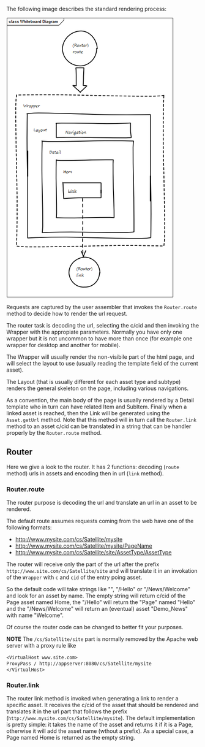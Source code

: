 The following image describes the standard rendering process: 

![Rendering model](../img/rendering.png)

Requests are captured by the user assembler that invokes the `Router.route` method to decide how to render the url request.

The router task is decoding the url, selecting the c/cid and then invoking the Wrapper with the appropiate parameters. Normally you have only one wrapper but it is not uncommon to have more than once (for example one wrapper for desktop and another for mobile).

The Wrapper will usually  render the non-visibile part of the html page, and will select the layout to use (usually reading the template field of the current asset).


The Layout (that is usually different for each asset type and subtype) renders the general skeleton on the page, including various navigations.

As a convention, the main body of the page is usually rendered by a Detail template who in turn can have related Item and SubItem. Finally when a linked asset is reached, then the Link will be generated using the `Asset.getUrl` method. Note that this method will in turn call the `Router.link` method to an asset c/cid can be translated in a string that can be handler properly by the `Router.route` method.

## Router

Here we give a  look to the router. It has 2 functions: decoding  (`route` method) urls in assets and encoding then in url (`link` method).

### Router.route

The router purpose is decoding the url and translate an url in an asset to be rendered.

The default route assumes requests coming from the web have one of the following formats:

- http://www.mysite.com/cs/Satellite/mysite
- http://www.mysite.com/cs/Satellite/mysite/PageName
- http://www.mysite.com/cs/Satellite/site/AssetType/AssetType

The router will receive only the part of the url after the prefix `http://www.site.com/cs/Satellite/site` and will translate it in an invokation of the `Wrapper` with `c` and `cid` of the entry poing asset.

So the default code will take strings like "",  "/Hello" or "/News/Welcome" and look for an asset by name. The empty string will return c/cid of the Page asset named Home, the "/Hello" will return the "Page" named "Hello" and the "/News/Welcome" will return an (eventual) asset "Demo_News" with name "Welcome".

Of course the router code can be changed to better fit your purposes.

**NOTE** The `/cs/Satellite/site` part is normally removed by the Apache web server with a proxy rule like

```
<VirtualHost www.site.com>
ProxyPass / http://appserver:8080/cs/Satellite/mysite
</VirtualHost>
```

### Router.link

The router link method is invoked when generating a link to render a specific asset. It receives the c/cid of the asset that should be rendered and translates it in the url part that follows the prefix (`http://www.mysite.com/cs/Satellite/mysite`). The default implementation is pretty simple: it takes the name of the asset and returns it if it is a Page, otherwise it will add the asset name (wthout a prefix). As a special case, a Page named Home is returned as the empty string.


